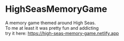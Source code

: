 # HighSeasMemoryGame
 
A memory game themed around High Seas.  
To me at least it was pretty fun and addicting  
try it here: https://high-seas-memory-game.netlify.app
